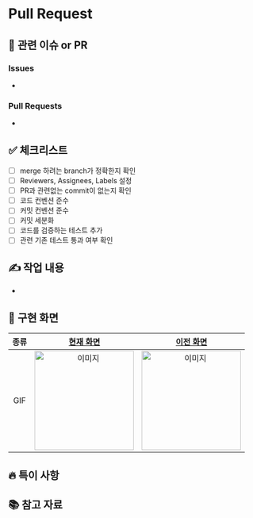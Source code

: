 #  Pull Request
## 🔗 관련 이슈 or PR
### Issues
- 
### Pull Requests
-

## ✅ 체크리스트 
- [ ] merge 하려는 branch가 정확한지 확인
- [ ] Reviewers, Assignees, Labels 설정
- [ ] PR과 관련없는 commit이 없는지 확인
- [ ] 코드 컨벤션 준수
- [ ] 커밋 컨벤션 준수
- [ ] 커밋 세분화
- [ ] 코드를 검증하는 테스트 추가
- [ ] 관련 기존 테스트 통과 여부 확인

## ✍️ 작업 내용
- 

## 📱 구현 화면

| 종류 | [현재 화면]() | [이전 화면]() |
|:-:|:-:|:-:|
| GIF | <img src="" alt="이미지" width=200> | <img src="" alt="이미지" width=200> |

## 🔥 특이 사항

## 📚 참고 자료
